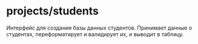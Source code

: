 # projects/students
Интерфейс для создания базы данных студентов. Принимает данные о студентах, переформатирует и валидирует их, и выводит в таблицу.
